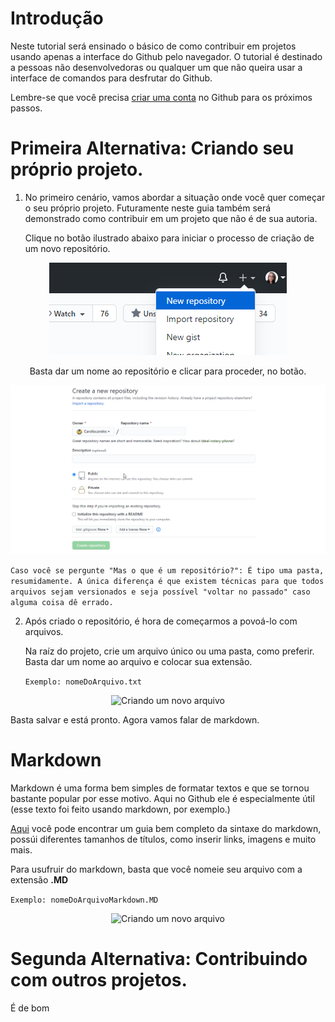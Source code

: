 # Introdução

Neste tutorial será ensinado o básico de como contribuir em projetos usando apenas a interface do Github pelo navegador.
O tutorial é destinado a pessoas não desenvolvedoras ou qualquer um que não queira usar a interface de comandos para desfrutar do Github.

Lembre-se que você precisa [criar uma conta](https://github.com/) no Github para os próximos passos.

# Primeira Alternativa: Criando seu próprio projeto.

1) No primeiro cenário, vamos abordar a situação onde você quer começar o seu próprio projeto. Futuramente neste guia também será demonstrado como contribuir em um projeto que não é de sua autoria.
   
    Clique no botão ilustrado abaixo para iniciar o processo de criação de um novo repositório.

<p align="center"">
    <img src="./.github/images/1B.png" alt="Botão de criar um repositório 1">
<p/>

<p align="center"">
    Basta dar um nome ao repositório e clicar para proceder, no botão.
<p/>

<p align="center"">
    <img src="./.github/images/2.gif" alt="Dando nome ao repositório">
<p/>

```Caso você se pergunte "Mas o que é um repositório?": É tipo uma pasta, resumidamente. A única diferença é que existem técnicas para que todos arquivos sejam versionados e seja possível "voltar no passado" caso alguma coisa dê errado.```


2) Após criado o repositório, é hora de começarmos a povoá-lo com arquivos.

    Na raíz do projeto, crie um arquivo único ou uma pasta, como preferir. Basta dar um nome ao arquivo e colocar sua extensão.

   `Exemplo: nomeDoArquivo.txt`

<p align="center"">
    <img src="./.github/images/3.gif" alt="Criando um novo arquivo">
<p/>

Basta salvar e está pronto. Agora vamos falar de markdown.


# Markdown

Markdown é uma forma bem simples de formatar textos e que se tornou bastante popular por esse motivo. Aqui no Github ele é especialmente útil (esse texto foi feito usando markdown, por exemplo.)

[Aqui](https://github.com/adam-p/markdown-here/wiki/Markdown-Cheatsheet) você pode encontrar um guia bem completo da sintaxe do markdown, possúi diferentes tamanhos de títulos, como inserir links, imagens e muito mais.

Para usufruir do markdown, basta que você nomeie seu arquivo com a extensão **.MD**

`Exemplo: nomeDoArquivoMarkdown.MD`

<p align="center"">
    <img src="./.github/images/4.gif" alt="Criando um novo arquivo">
<p/>

# Segunda Alternativa: Contribuindo com outros projetos.

É de bom